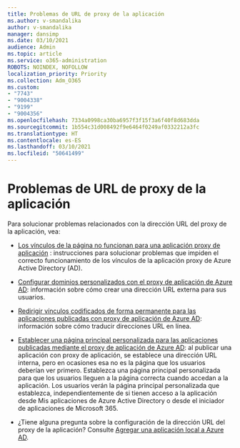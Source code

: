 ```yaml
---
title: Problemas de URL de proxy de la aplicación
ms.author: v-smandalika
author: v-smandalika
manager: dansimp
ms.date: 03/10/2021
audience: Admin
ms.topic: article
ms.service: o365-administration
ROBOTS: NOINDEX, NOFOLLOW
localization_priority: Priority
ms.collection: Adm_O365
ms.custom:
- "7743"
- "9004338"
- "9199"
- "9004356"
ms.openlocfilehash: 7334a0998ca30ba6957f3f15f3a6f40f8d683dda
ms.sourcegitcommit: 1b554c31d008492f9e6464f0249af0332212a3fc
ms.translationtype: HT
ms.contentlocale: es-ES
ms.lasthandoff: 03/10/2021
ms.locfileid: "50641499"
---
```

# <a name="application-proxy-url-issues"></a>Problemas de URL de proxy de la aplicación

Para solucionar problemas relacionados con la dirección URL del proxy de la aplicación, vea:

- [Los vínculos de la página no funcionan para una aplicación proxy de aplicación](https://docs.microsoft.com/azure/active-directory/manage-apps/application-proxy-page-links-broken-problem) : instrucciones para solucionar problemas que impiden el correcto funcionamiento de los vínculos de la aplicación proxy de Azure Active Directory (AD).

- [Configurar dominios personalizados con el proxy de aplicación de Azure AD](https://docs.microsoft.com/azure/active-directory/manage-apps/application-proxy-configure-custom-domain): información sobre cómo crear una dirección URL externa para sus usuarios.

- [Redirigir vínculos codificados de forma permanente para las aplicaciones publicadas con proxy de aplicación de Azure AD](https://docs.microsoft.com/azure/active-directory/manage-apps/application-proxy-configure-hard-coded-link-translation): información sobre cómo traducir direcciones URL en línea.

- [Establecer una página principal personalizada para las aplicaciones publicadas mediante el proxy de aplicación de Azure AD](https://docs.microsoft.com/azure/active-directory/manage-apps/application-proxy-configure-custom-home-page#change-the-home-page-in-the-azure-portal): al publicar una aplicación con proxy de aplicación, se establece una dirección URL interna, pero en ocasiones esa no es la página que los usuarios deberían ver primero. Establezca una página principal personalizada para que los usuarios lleguen a la página correcta cuando accedan a la aplicación. Los usuarios verán la página principal personalizada que establezca, independientemente de si tienen acceso a la aplicación desde Mis aplicaciones de Azure Active Directory o desde el iniciador de aplicaciones de Microsoft 365.

- ¿Tiene alguna pregunta sobre la configuración de la dirección URL del proxy de la aplicación? Consulte [Agregar una aplicación local a Azure AD](https://docs.microsoft.com/azure/active-directory/manage-apps/application-proxy-add-on-premises-application#add-an-on-premises-app-to-azure-ad).
 

